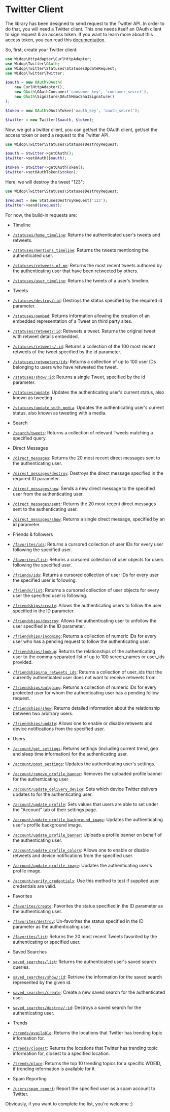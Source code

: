 # Twitter Client

The library has been designed to send request to the Twitter API. In order to do that, you will need a Twitter client.
This one needs itself an OAuth client to sign request & an access token. If you want to learn more about this access
token, you can read this [documentation](doc/oauth.md).

So, first, create your Twitter client:

``` php
use Widop\HttpAdapter\CurlHttpAdapter;
use Widop\Twitter\OAuth;
use Widop\Twitter\Statuses\StatusesUpdateRequest;
use Widop\Twitter\Twitter;

$oauth = new OAuth\OAuth(
    new CurlHttpAdapter(),
    new OAuth\OAuthConsumer('consumer_key', 'consumer_secret'),
    new OAuth\Signature\OAuthHmacSha1Signature()
);

$token = new OAuth\OAuthToken('oauth_key', 'oauth_secret');

$twitter = new Twitter($oauth, $token);
```

Now, we got a twitter client, you can get/set the OAuth client, get/set the access token or send a request to the
Twitter API.

``` php
use Widop\Twitter\Statuses\StatusesDestroyRequest;

$oauth = $twitter->getOAuth();
$twitter->setOAuth($oauth);

$token = $twitter->getOAuthToken();
$twitter->setOAuthToken($token);
```

Here, we will destroy the tweet "123":

``` php
use Widop\Twitter\Statuses\StatusesDestroyRequest;

$request = new StatusesDestroyRequest('123');
$twitter->send($request);
```

For now, the build-in requests are:

 * Timeline
  * [`/statuses/home_timeline`](statuses/home_timeline.md): Returns the authenticated user's tweets and retweets.
  * [`/statuses/mentions_timeline`](statuses/mentions_timeline.md): Returns the tweets mentioning the authenticated user.
  * [`/statuses/retweets_of_me`](statuses/retweets_of_me.md): Returns the most recent tweets authored by the authenticating user that have been retweeted by others.
  * [`/statuses/user_timeline`](statuses/user_timeline.md): Returns the tweets of a user's timeline.

 * Tweets
  * [`/statuses/destroy/:id`](statuses/destroy.md): Destroys the status specified by the required id parameter.
  * [`/statuses/oembed`](statuses/oembed.md): Returns information allowing the creation of an embedded representation of a Tweet on third party sites.
  * [`/statuses/retweet/:id`](statuses/retweet.md): Retweets a tweet. Returns the original tweet with retweet details embedded.
  * [`/statuses/retweets/:id`](statuses/retweets.md): Returns a collection of the 100 most recent retweets of the tweet specified by the id parameter.
  * [`/statuses/retweeters/ids`](statuses/retweeters_ids.md): Returns a collection of up to 100 user IDs belonging to users who have retweeted the tweet.
  * [`/statuses/show/:id`](statuses/show.md): Returns a single Tweet, specified by the id parameter.
  * [`/statuses/update`](statuses/update.md): Updates the authenticating user's current status, also known as tweeting.
  * [`/statuses/update_with_media`](statuses/update_with_media.md): Updates the authenticating user's current status, also known as tweeting with a media.

 * Search
  * [`/search/tweets`](search/tweets.md): Returns a collection of relevant Tweets matching a specified query.

 * Direct Messages
  * [`/direct_messages`](direct_messages/direct_messages.md): Returns the 20 most recent direct messages sent to the authenticating user.
  * [`/direct_messages/destroy`](direct_messages/destroy.md): Destroys the direct message specified in the required ID parameter.
  * [`/direct_messages/new`](direct_messages/new.md): Sends a new direct message to the specified user from the authenticating user.
  * [`/direct_messages/sent`](direct_messages/sent.md): Returns the 20 most recent direct messages sent to the authenticating user.
  * [`/direct_messages/show`](direct_messages/show.md): Returns a single direct message, specified by an id parameter.

 * Friends & followers
  * [`/favorites/ids`](favorids/ids.md): Returns a cursored collection of user IDs for every user following the specified user.
  * [`/favorites/list`](favorids/list.md): Returns a cursored collection of user objects for users following the specified user.
  * [`/friends/ids`](friends/ids.md): Returns a cursored collection of user IDs for every user the specified user is following.
  * [`/friends/list`](friends/list.md): Returns a cursored collection of user objects for every user the specified user is following.
  * [`/friendships/create`](friendships/create.md): Allows the authenticating users to follow the user specified in the ID parameter.
  * [`/friendships/destroy`](friendships/destroy.md): Allows the authenticating user to unfollow the user specified in the ID parameter.
  * [`/friendships/incoming`](friendships/incoming.md): Returns a collection of numeric IDs for every user who has a pending request to follow the authenticating user.
  * [`/friendships/lookup`](friendships/lookup.md): Returns the relationships of the authenticating user to the comma-separated list of up to 100 screen_names or user_ids provided.
  * [`/friendships/no_retweets_ids`](friendships/no_retweets_ids.md): Returns a collection of user_ids that the currently authenticated user does not want to receive retweets from.
  * [`/friendships/outgoing`](friendships/outgoing.md): Returns a collection of numeric IDs for every protected user for whom the authenticating user has a pending follow request.
  * [`/friendships/show`](friendships/show.md): Returns detailed information about the relationship between two arbitrary users.
  * [`/friendships/update`](friendships/update.md): Allows one to enable or disable retweets and device notifications from the specified user.

 * Users
  * [`/account/get_settings`](account/get_settings.md): Returns settings (including current trend, geo and sleep time information) for the authenticating user.
  * [`/account/post_settings`](account/post_settings.md): Updates the authenticating user's settings.
  * [`/account/remove_profile_banner`](account/remove_profile_banner.md): Removes the uploaded profile banner for the authenticating user
  * [`/account/update_delivery_device`](account/update_delivery_device.md): Sets which device Twitter delivers updates to for the authenticating user.
  * [`/account/update_profile`](account/update_profile.md): Sets values that users are able to set under the "Account" tab of their settings page.
  * [`/account/update_profile_background_image`](account/update_profile_background_image.md): Updates the authenticating user's profile background image.
  * [`/account/update_profile_banner`](account/update_profile_banner.md): Uploads a profile banner on behalf of the authenticating user.
  * [`/account/update_profile_colors`](account/update_profile_colors.md): Allows one to enable or disable retweets and device notifications from the specified user.
  * [`/account/update_profile_image`](account/update_profile_image.md): Updates the authenticating user's profile image.
  * [`/account/verify_credentials`](account/verify_credentials.md): Use this method to test if supplied user credentials are valid.

 * Favorites
  * [`/favorites/create`](favorites/create.md): Favorites the status specified in the ID parameter as the authenticating user.
  * [`/favorites/destroy`](favorites/destroy.md): Un-favorites the status specified in the ID parameter as the authenticating user.
  * [`/favorites/list`](favorites/list.md): Returns the 20 most recent Tweets favorited by the authenticating or specified user.

 * Saved Searches
  * [`saved_searches/list`](saved-searches/.md): Returns the authenticated user's saved search queries.
  * [`saved_searches/show/:id`](saved-searches/show.md): Retrieve the information for the saved search represented by the given id.
  * [`saved_searches/create`](saved-searches/create.md): Create a new saved search for the authenticated user.
  * [`saved_searches/destroy/:id`](saved-searches/destroy.md): Destroys a saved search for the authenticating user.

 * Trends
  * [`/trends/available`](trends/available.md): Returns the locations that Twitter has trending topic information for.
  * [`/trends/closest`](trends/closest.md): Returns the locations that Twitter has trending topic information for, closest to a specified location.
  * [`/trends/place`](trends/place.md): Returns the top 10 trending topics for a specific WOEID, if trending information is available for it.

 * Spam Reporting
  * [`/users/spam_report`](users/spam_report.md): Report the specified user as a spam account to Twitter.

Obviously, if you want to complete the list, you're welcome :)
